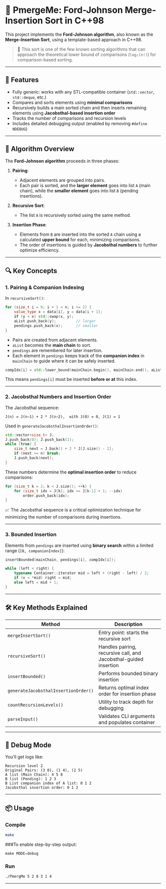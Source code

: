 
# 🧩 PmergeMe: Ford-Johnson Merge-Insertion Sort in C++98

This project implements the **Ford-Johnson algorithm**, also known as the **Merge-Insertion Sort**, using a template-based approach in C++98.

> 📌 This sort is one of the few known sorting algorithms that can approach the theoretical lower bound of comparisons (`log₂(n!)`) for comparison-based sorting.

---

## 🚀 Features

* Fully generic: works with any STL-compatible container (`std::vector`, `std::deque`, etc.)
* Compares and sorts elements using **minimal comparisons**
* Recursively builds a main sorted chain and then inserts remaining elements using **Jacobsthal-based insertion order**
* Tracks the number of comparisons and recursion levels
* Includes detailed debugging output (enabled by removing `#define NDEBUG`)

---

## 🧠 Algorithm Overview

The **Ford-Johnson algorithm** proceeds in three phases:

1. **Pairing**:

   * Adjacent elements are grouped into pairs.
   * Each pair is sorted, and the **larger element** goes into list `A` (main chain), while the **smaller element** goes into list `B` (pending insertions).

2. **Recursive Sort**:

   * The list `A` is recursively sorted using the same method.

3. **Insertion Phase**:

   * Elements from `B` are inserted into the sorted `A` chain using a calculated **upper bound** for each, minimizing comparisons.
   * The order of insertions is guided by **Jacobsthal numbers** to further optimize efficiency.

---

## 🔍 Key Concepts

### 1. **Pairing & Companion Indexing**

In `recursiveSort()`:

```cpp
for (size_t i = 0; i + 1 < n; i += 2) {
    value_type x = data[i], y = data[i + 1];
    if (y < x) std::swap(x, y);
    aList.push_back(y);         // larger
    pendings.push_back(x);      // smaller
}
```

* Pairs are created from adjacent elements.
* `aList` becomes the **main chain** to sort.
* `pendings` are remembered for later insertion.
* Each element in `pendings` keeps track of the **companion index** in `mainChain` to guide where it can be safely inserted.

```cpp
compIdx[i] = std::lower_bound(mainChain.begin(), mainChain.end(), aList[i]) - mainChain.begin();
```

This means `pendings[i]` must be inserted **before or at** this index.

---

### 2. **Jacobsthal Numbers and Insertion Order**

The Jacobsthal sequence:

```
J(n) = J(n−1) + 2 * J(n−2),  with J(0) = 0, J(1) = 1
```

Used in `generateJacobsthalInsertionOrder()`:

```cpp
std::vector<size_t> J;
J.push_back(0); J.push_back(1);
while (true) {
    size_t next = J.back() + 2 * J[J.size() - 2];
    if (next >= n) break;
    J.push_back(next);
}
```

These numbers determine the **optimal insertion order** to reduce comparisons:

```cpp
for (size_t k = 2; k < J.size(); ++k) {
    for (size_t idx = J[k]; idx >= J[k-1] + 1; --idx)
        order.push_back(idx);
}
```

📈 The Jacobsthal sequence is a critical optimization technique for minimizing the number of comparisons during insertions.

---

### 3. **Bounded Insertion**

Elements from `pendings` are inserted using **binary search** within a limited range (`[0, companionIndex]`):

```cpp
insertBounded(mainChain, pendings[i], compIdx[i]);
```

```cpp
while (left < right) {
    typename Container::iterator mid = left + (right - left) / 2;
    if (v < *mid) right = mid;
    else left = mid + 1;
}
```

---

## 🛠️ Key Methods Explained

| Method                               | Description                                                      |
| ------------------------------------ | ---------------------------------------------------------------- |
| `mergeInsertSort()`                  | Entry point: starts the recursive sort                           |
| `recursiveSort()`                    | Handles pairing, recursive call, and Jacobsthal-guided insertion |
| `insertBounded()`                    | Performs bounded binary insertion                                |
| `generateJacobsthalInsertionOrder()` | Returns optimal index order for insertion phase                  |
| `countRecursionLevels()`             | Utility to track depth for debugging                             |
| `parseInput()`                       | Validates CLI arguments and populates container                  |

---

## 🧪 Debug Mode

You'll get logs like:

```
Recursion level 2
Original Pairs: (3 8), (1 4), (2 5)
A list (Main Chain): 4 5 8
B list (Pending): 1 2 3
B List companion index of A list: 0 1 2
Jacobsthal insertion order: 0 1 2
```

---

## 📦 Usage

### Compile

```bash
make
```

###To enable step-by-step output:

```cpp
make MODE=debug
```

### Run

```bash
./PmergMe 5 2 8 3 1 4
```

---

